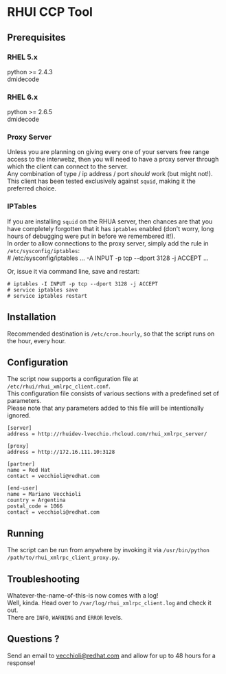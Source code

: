 # RHUI CCP Tool  

## Prerequisites  

### RHEL 5.x
python >= 2.4.3  
dmidecode  

### RHEL 6.x  
python >= 2.6.5  
dmidecode  

### Proxy Server  
Unless you are planning on giving every one of your servers free range access to the interwebz, then you will need to have a proxy server through which the client can connect to the server.  
Any combination of type / ip address / port _should_ work (but might not!). This client has been tested exclusively against `squid`, making it the preferred choice.  

### IPTables  
If you are installing `squid` on the RHUA server, then chances are that you have completely forgotten that it has `iptables` enabled (don't worry, long hours of debugging were put in before we remembered it!).  
In order to allow connections to the proxy server, simply add the rule in `/etc/sysconfig/iptables`:  
    # /etc/sysconfig/iptables
    ...
    -A INPUT -p tcp --dport 3128 -j ACCEPT
    ...

Or, issue it via command line, save and restart:  

    # iptables -I INPUT -p tcp --dport 3128 -j ACCEPT
    # service iptables save
    # service iptables restart

## Installation  
Recommended destination is `/etc/cron.hourly`, so that the script runs on the hour, every hour.  

## Configuration  
The script now supports a configuration file at `/etc/rhui/rhui_xmlrpc_client.conf`.  
This configuration file consists of various sections with a predefined set of parameters.  
Please note that any parameters added to this file will be intentionally ignored.  

    [server]
    address = http://rhuidev-lvecchio.rhcloud.com/rhui_xmlrpc_server/
    
    [proxy]
    address = http://172.16.111.10:3128
    
    [partner]
    name = Red Hat
    contact = vecchioli@redhat.com
    
    [end-user]
    name = Mariano Vecchioli
    country = Argentina
    postal_code = 1066
    contact = vecchioli@redhat.com

## Running  
The script can be run from anywhere by invoking it via `/usr/bin/python /path/to/rhui_xmlrpc_client_proxy.py`.  

## Troubleshooting  
Whatever-the-name-of-this-is now comes with a log!  
Well, kinda. Head over to `/var/log/rhui_xmlrpc_client.log` and check it out.  
There are `INFO`, `WARNING` and `ERROR` levels.  

## Questions ?  
Send an email to vecchioli@redhat.com and allow for up to 48 hours for a
response!  


